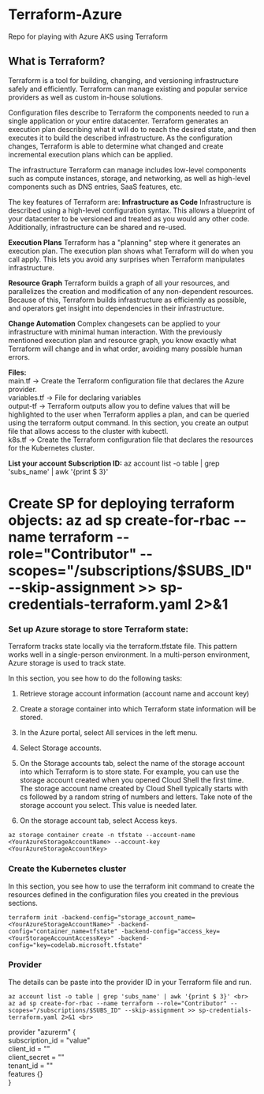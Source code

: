 # Terraform-Azure
Repo for playing with Azure AKS using Terraform

## What is Terraform?
Terraform is a tool for building, changing, and versioning infrastructure safely and efficiently. Terraform can manage existing and popular service providers as well as custom in-house solutions.

Configuration files describe to Terraform the components needed to run a single application or your entire datacenter. Terraform generates an execution plan describing what it will do to reach the desired state, and then executes it to build the described infrastructure. As the configuration changes, Terraform is able to determine what changed and create incremental execution plans which can be applied.

The infrastructure Terraform can manage includes low-level components such as compute instances, storage, and networking, as well as high-level components such as DNS entries, SaaS features, etc.

The key features of Terraform are:
__Infrastructure as Code__
Infrastructure is described using a high-level configuration syntax. This allows a blueprint of your datacenter to be versioned and treated as you would any other code. Additionally, infrastructure can be shared and re-used.

__Execution Plans__
Terraform has a "planning" step where it generates an execution plan. The execution plan shows what Terraform will do when you call apply. This lets you avoid any surprises when Terraform manipulates infrastructure.

__Resource Graph__
Terraform builds a graph of all your resources, and parallelizes the creation and modification of any non-dependent resources. Because of this, Terraform builds infrastructure as efficiently as possible, and operators get insight into dependencies in their infrastructure.

__Change Automation__
Complex changesets can be applied to your infrastructure with minimal human interaction. With the previously mentioned execution plan and resource graph, you know exactly what Terraform will change and in what order, avoiding many possible human errors.

__Files:__<br>
main.tf -> Create the Terraform configuration file that declares the Azure provider. <br>
variables.tf -> File for declaring variables <br>
output-tf -> Terraform outputs allow you to define values that will be highlighted to the user when Terraform applies a plan, and can be queried using the terraform output command. In this section, you create an output file that allows access to the cluster with kubectl.<br>
k8s.tf -> Create the Terraform configuration file that declares the resources for the Kubernetes cluster.<br>

__List your account Subscription ID:__
az account list -o table | grep 'subs_name' | awk '{print $ 3}'

__Create SP for deploying terraform objects:__
az ad sp create-for-rbac --name terraform --role="Contributor" --scopes="/subscriptions/$SUBS_ID" --skip-assignment >> sp-credentials-terraform.yaml 2>&1
=======
### Set up Azure storage to store Terraform state: <br>

Terraform tracks state locally via the terraform.tfstate file. This pattern works well in a single-person environment. In a multi-person environment, Azure storage is used to track state.<br>

In this section, you see how to do the following tasks:<br>

1. Retrieve storage account information (account name and account key)<br>
2. Create a storage container into which Terraform state information will be stored.<br>
3. In the Azure portal, select All services in the left menu.<br>

4. Select Storage accounts.<br>

5. On the Storage accounts tab, select the name of the storage account into which Terraform is to store state. For example, you can use the storage account created when you opened Cloud Shell the first time. The storage account name created by Cloud Shell typically starts with cs followed by a random string of numbers and letters. Take note of the storage account you select. This value is needed later.<br>

6. On the storage account tab, select Access keys.<br>

```
az storage container create -n tfstate --account-name <YourAzureStorageAccountName> --account-key <YourAzureStorageAccountKey>
```

### Create the Kubernetes cluster
In this section, you see how to use the terraform init command to create the resources defined in the configuration files you created in the previous sections.

```
terraform init -backend-config="storage_account_name=<YourAzureStorageAccountName>" -backend-config="container_name=tfstate" -backend-config="access_key=<YourStorageAccountAccessKey>" -backend-config="key=codelab.microsoft.tfstate" 
```

### Provider
The details can be paste into the provider ID in your Terraform file and run.<br>
```
az account list -o table | grep 'subs_name' | awk '{print $ 3}' <br>
az ad sp create-for-rbac --name terraform --role="Contributor" --scopes="/subscriptions/$SUBS_ID" --skip-assignment >> sp-credentials-terraform.yaml 2>&1 <br>
```
provider "azurerm" {<br>
subscription_id = "value"<br>
client_id = ""<br>
client_secret = ""<br>
tenant_id = ""<br>
features {}<br>
}<br>
